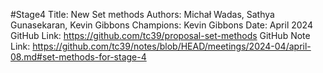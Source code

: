 #Stage4
Title: New Set methods
Authors: Michał Wadas, Sathya Gunasekaran, Kevin Gibbons
Champions: Kevin Gibbons
Date: April 2024
GitHub Link: https://github.com/tc39/proposal-set-methods
GitHub Note Link: https://github.com/tc39/notes/blob/HEAD/meetings/2024-04/april-08.md#set-methods-for-stage-4
